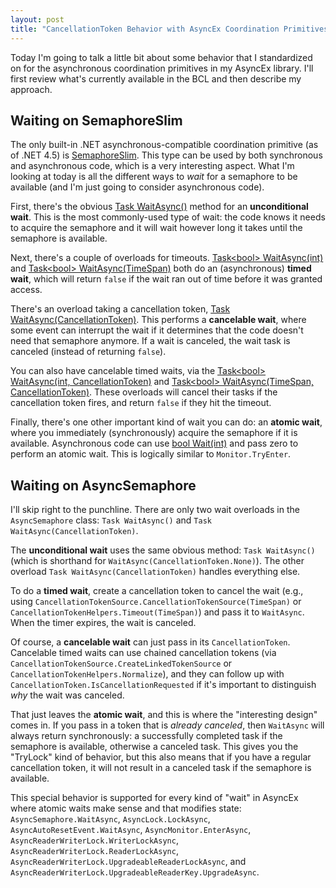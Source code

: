 ```yaml
---
layout: post
title: "CancellationToken Behavior with AsyncEx Coordination Primitives"
---
```

Today I'm going to talk a little bit about some behavior that I standardized on for the asynchronous coordination primitives in my AsyncEx library. I'll first review what's currently available in the BCL and then describe my approach.

## Waiting on SemaphoreSlim

The only built-in .NET asynchronous-compatible coordination primitive (as of .NET 4.5) is [SemaphoreSlim](http://msdn.microsoft.com/en-us/library/system.threading.semaphoreslim.aspx). This type can be used by both synchronous and asynchronous code, which is a very interesting aspect. What I'm looking at today is all the different ways to _wait_ for a semaphore to be available (and I'm just going to consider asynchronous code).

First, there's the obvious [Task WaitAsync()](http://msdn.microsoft.com/en-us/library/hh462805.aspx) method for an **unconditional wait**. This is the most commonly-used type of wait: the code knows it needs to acquire the semaphore and it will wait however long it takes until the semaphore is available.

Next, there's a couple of overloads for timeouts. [Task\<bool> WaitAsync(int)](http://msdn.microsoft.com/en-us/library/hh462740.aspx) and [Task\<bool> WaitAsync(TimeSpan)](http://msdn.microsoft.com/en-us/library/hh462723.aspx) both do an (asynchronous) **timed wait**, which will return `false` if the wait ran out of time before it was granted access.

There's an overload taking a cancellation token, [Task WaitAsync(CancellationToken)](http://msdn.microsoft.com/en-us/library/hh462773.aspx). This performs a **cancelable wait**, where some event can interrupt the wait if it determines that the code doesn't need that semaphore anymore. If a wait is canceled, the wait task is canceled (instead of returning `false`).

You can also have cancelable timed waits, via the [Task\<bool> WaitAsync(int, CancellationToken)](http://msdn.microsoft.com/en-us/library/hh462846.aspx) and [Task\<bool> WaitAsync(TimeSpan, CancellationToken)](http://msdn.microsoft.com/en-us/library/hh462788.aspx). These overloads will cancel their tasks if the cancellation token fires, and return `false` if they hit the timeout.

Finally, there's one other important kind of wait you can do: an **atomic wait**, where you immediately (synchronously) acquire the semaphore if it is available. Asynchronous code can use [bool Wait(int)](http://msdn.microsoft.com/en-us/library/dd289488.aspx) and pass zero to perform an atomic wait. This is logically similar to `Monitor.TryEnter`.

## Waiting on AsyncSemaphore

I'll skip right to the punchline. There are only two wait overloads in the `AsyncSemaphore` class: `Task WaitAsync()` and `Task WaitAsync(CancellationToken)`.

The **unconditional wait** uses the same obvious method: `Task WaitAsync()` (which is shorthand for `WaitAsync(CancellationToken.None)`). The other overload `Task WaitAsync(CancellationToken)` handles everything else.

To do a **timed wait**, create a cancellation token to cancel the wait (e.g., using `CancellationTokenSource.CancellationTokenSource(TimeSpan)` or `CancellationTokenHelpers.Timeout(TimeSpan)`) and pass it to `WaitAsync`. When the timer expires, the wait is canceled.

Of course, a **cancelable wait** can just pass in its `CancellationToken`. Cancelable timed waits can use chained cancellation tokens (via `CancellationTokenSource.CreateLinkedTokenSource` or `CancellationTokenHelpers.Normalize`), and they can follow up with `CancellationToken.IsCancellationRequested` if it's important to distinguish _why_ the wait was canceled.

That just leaves the **atomic wait**, and this is where the "interesting design" comes in. If you pass in a token that is _already canceled_, then `WaitAsync` will always return synchronously: a successfully completed task if the semaphore is available, otherwise a canceled task. This gives you the "TryLock" kind of behavior, but this also means that if you have a regular cancellation token, it will not result in a canceled task if the semaphore is available.

This special behavior is supported for every kind of "wait" in AsyncEx where atomic waits make sense and that modifies state: `AsyncSemaphore.WaitAsync`, `AsyncLock.LockAsync`, `AsyncAutoResetEvent.WaitAsync`, `AsyncMonitor.EnterAsync`, `AsyncReaderWriterLock.WriterLockAsync`, `AsyncReaderWriterLock.ReaderLockAsync`, `AsyncReaderWriterLock.UpgradeableReaderLockAsync`, and `AsyncReaderWriterLock.UpgradeableReaderKey.UpgradeAsync`.

